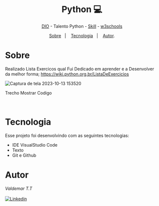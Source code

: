 <h1 align="center"> Python 💻 </h1>

<p align="center"> <a href="https://web.dio.me/home" target="_blank">DIO</a> - Talento Python - <a href="https://www.linkedin.com/in/valdemar-teider-5336b394/" target="_blank">Skill</a> - <a href="https://www.w3schools.com/" target="_blank">w3schools</a> </p>

<p align="center">
<a href="#sobre">Sobre</a>&nbsp;&nbsp;&nbsp|&nbsp;&nbsp;&nbsp;
<a href="#tecnologia">Tecnologia</a>&nbsp;&nbsp;&nbsp|&nbsp;&nbsp;&nbsp;
<a href="#autor">Autor</a>.</p>

# Sobre

Realizado Lista Exercicos qual Fui Dedicado em aprender e a Desenvolver da melhor forma; https://wiki.python.org.br/ListaDeExercicios

![Captura de tela 2023-10-13 153520](https://github.com/1985Valdemar/EstruturaDeDecisaoPython/assets/114195427/a9a0c2d1-eb65-4897-a37d-389595c6538a)
<p> Trecho Mostrar Codigo</p>

<br>

# Tecnologia

Esse projeto foi desenvolvindo com as seguintes tecnologias:

- IDE VisualStudio Code
- Texto
- Git e Github

# Autor

_Valdemar T.T_
<br>
<br>
[![Linkedin](https://img.shields.io/badge/VALDEMAR-0077B5?style=for-the-badge&logo=linkedin&logoColor=white)](https://www.linkedin.com/in/valdemar-teider-5336b394/)
